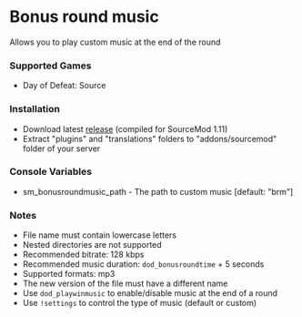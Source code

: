 # Bonus round music

Allows you to play custom music at the end of the round

### Supported Games

* Day of Defeat: Source

### Installation

* Download latest [release](https://github.com/dronelektron/bonus-round-music/releases) (compiled for SourceMod 1.11)
* Extract "plugins" and "translations" folders to "addons/sourcemod" folder of your server

### Console Variables

* sm_bonusroundmusic_path - The path to custom music [default: "brm"]

### Notes

* File name must contain lowercase letters
* Nested directories are not supported
* Recommended bitrate: 128 kbps
* Recommended music duration: `dod_bonusroundtime` + 5 seconds
* Supported formats: mp3
* The new version of the file must have a different name
* Use `dod_playwinmusic` to enable/disable music at the end of a round
* Use `!settings` to control the type of music (default or custom)
